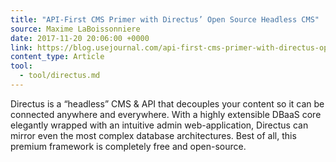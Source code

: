 ```yaml
---
title: "API-First CMS Primer with Directus’ Open Source Headless CMS"
source: Maxime LaBoissonniere
date: 2017-11-20 20:06:00 +0000
link: https://blog.usejournal.com/api-first-cms-primer-with-directus-open-source-headless-cms-1f6749aa2399
content_type: Article
tool:
  - tool/directus.md
---
```

Directus is a “headless” CMS & API that decouples your content so it can be connected anywhere and everywhere. With a highly extensible DBaaS core elegantly wrapped with an intuitive admin web-application, Directus can mirror even the most complex database architectures. Best of all, this premium framework is completely free and open-source.
